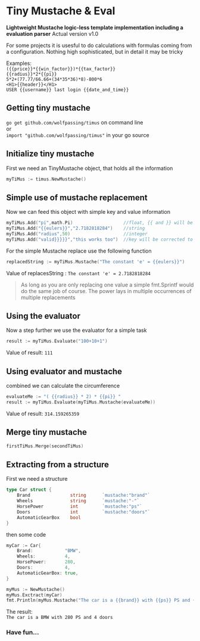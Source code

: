 # Tiny Mustache & Eval
**Lightweight Mustache logic-less template implementation including a evaluation parser**
Actual version v1.0

For some projects it is usesful to do calculations with formulas coming from a configuration.
Nothing high sophisticated, but in detail it may be tricky

Examples:  
`({{price}}*{{win_factor}})*{{tax_factor}}`  
`{{radius}}*2*{{pi}}`  
`5*2+(77.77/66.66+(34*35*36)*8)-800*6`  
`<H1>{{header}}</H1>`  
`USER {{username}} last login {{date_and_time}}`      

## Getting tiny mustache

`go get github.com/wolfpassing/timus` on command line   
or  
`import "github.com/wolfpassing/timus"`  in your go source

## Initialize tiny mustache
First we need an TinyMustache object, that holds all the information
```go
myTiMus := timus.NewMustache()
```

## Simple use of mustache replacement
Now we can feed this object with simple key and value information
```go
myTiMus.Add("pi",math.Pi)                   //float, {{ and }} will be added to key
myTiMus.Add("{{eulers}}","2.7182818284")    //string
myTiMus.Add("radius",50)                    //integer
myTiMus.Add("valid}}}}}","this works too")  //key will be corrected to "{{valid}}"
```

For the simple Mustache replace use the following function
```go
replacedString := myTiMus.Mustache("The constant 'e' = {{eulers}}")
``` 
Value of replacesString : `The constant 'e' = 2.7182818284`
>As long as you are only replacing one value a simple fmt.Sprintf would do the same job of course. The power lays in multiple occurrences of multiple replacements

## Using the evaluator
Now a step further we use the evaluator for a simple task
```go
result := myTiMus.Evaluate("100+10+1")
```
Value of result: `111`  

## Using evaluator and mustache
combined we can calculate the circumference

```go
evaluateMe := "( {{radius}} * 2) * {{pi}} "
result := myTiMus.Evaluate(myTiMus.Mustache(evaluateMe))
``` 
Value of result: `314.159265359`
## Merge tiny mustache 
```go
firstTiMus.Merge(secondTiMus)
```
## Extracting from a structure
First we need a structure
```go   
type Car struct {
    Brand               string      `mustache:"brand"`
    Wheels              string      `mustache:"-"`
    HorsePower          int         `mustache:"ps"`
    Doors               int         `mustache:"doors"`
    AutomaticGearBox    bool
}
```
then some code

```go
myCar := Car{
	Brand:            "BMW",
	Wheels:           4,
	HorsePower:       280,
	Doors:            4,
	AutomaticGearBox: true,
}

myMus := NewMustache()
myMus.Exctract(myCar)
fmt.Println(myMus.Mustache("The car is a {{brand}} with {{ps}} PS and {{doors}} doors"))
```
The result:  
`The car is a BMW with 280 PS and 4 doors`

### Have fun...